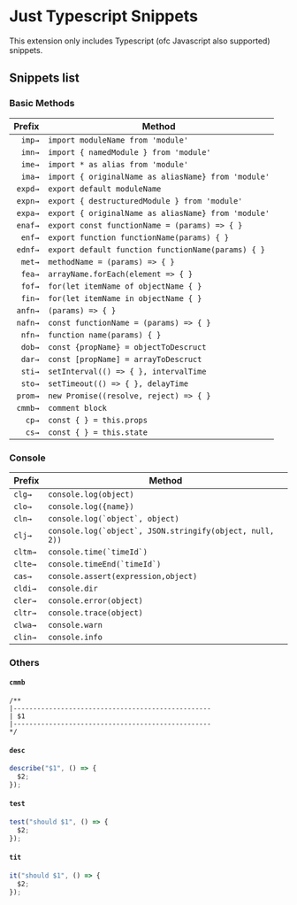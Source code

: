 # Just Typescript Snippets

This extension only includes Typescript (ofc Javascript also supported) snippets.

## Snippets list

### Basic Methods

|  Prefix | Method                                              |
| ------: | --------------------------------------------------- |
|  `imp→` | `import moduleName from 'module'`                   |
|  `imn→` | `import { namedModule } from 'module'`              |
|  `ime→` | `import * as alias from 'module'`                   |
|  `ima→` | `import { originalName as aliasName} from 'module'` |
| `expd→` | `export default moduleName`                         |
| `expn→` | `export { destructuredModule } from 'module'`       |
| `expa→` | `export { originalName as aliasName} from 'module'` |
| `enaf→` | `export const functionName = (params) => { }`       |
|  `enf→` | `export function functionName(params) { }`          |
| `ednf→` | `export default function functionName(params) { }`  |
|  `met→` | `methodName = (params) => { }`                      |
|  `fea→` | `arrayName.forEach(element => { }`                  |
|  `fof→` | `for(let itemName of objectName { }`                |
|  `fin→` | `for(let itemName in objectName { }`                |
| `anfn→` | `(params) => { }`                                   |
| `nafn→` | `const functionName = (params) => { }`              |
|  `nfn→` | `function name(params) { }`                         |
|  `dob→` | `const {propName} = objectToDescruct`               |
|  `dar→` | `const [propName] = arrayToDescruct`                |
|  `sti→` | `setInterval(() => { }, intervalTime`               |
|  `sto→` | `setTimeout(() => { }, delayTime`                   |
| `prom→` | `new Promise((resolve, reject) => { }`              |
| `cmmb→` | `comment block`                                     |
|   `cp→` | `const { } = this.props`                            |
|   `cs→` | `const { } = this.state`                            |

### Console

| Prefix  | Method                                                       |
| ------- | ------------------------------------------------------------ |
| `clg→`  | `console.log(object)`                                        |
| `clo→`  | `console.log({name})`                                        |
| `cln→`  | `` console.log(`object`, object) ``                          |
| `clj→`  | `` console.log(`object`, JSON.stringify(object, null, 2)) `` |
| `cltm→` | `` console.time(`timeId`) ``                                 |
| `clte→` | `` console.timeEnd(`timeId`) ``                              |
| `cas→`  | `console.assert(expression,object)`                          |
| `cldi→` | `console.dir`                                                |
| `cler→` | `console.error(object)`                                      |
| `cltr→` | `console.trace(object)`                                      |
| `clwa→` | `console.warn`                                               |
| `clin→` | `console.info`                                               |

### Others

#### `cmmb`

```JS
/**
|--------------------------------------------------
| $1
|--------------------------------------------------
*/
```

#### `desc`

```javascript
describe("$1", () => {
  $2;
});
```

#### `test`

```javascript
test("should $1", () => {
  $2;
});
```

#### `tit`

```javascript
it("should $1", () => {
  $2;
});
```
